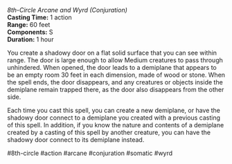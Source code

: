 *8th-Circle Arcane and Wyrd (Conjuration)*    
**Casting Time:** 1 action    
**Range:** 60 feet  
**Components:** S  
**Duration:** 1 hour

You create a shadowy door on a flat solid surface that you can see within range. The door is large enough to allow Medium creatures to pass through unhindered. When opened, the door leads to a demiplane that appears to be an empty room 30 feet in each dimension, made of wood or stone. When the spell ends, the door disappears, and any creatures or objects inside the demiplane remain trapped there, as the door also disappears from the other side.

Each time you cast this spell, you can create a new demiplane, or have the shadowy door connect to a demiplane you created with a previous casting of this spell. In addition, if you know the nature and contents of a demiplane created by a casting of this spell by another creature, you can have the shadowy door connect to its demiplane instead.

#8th-circle #action #arcane #conjuration #somatic #wyrd
